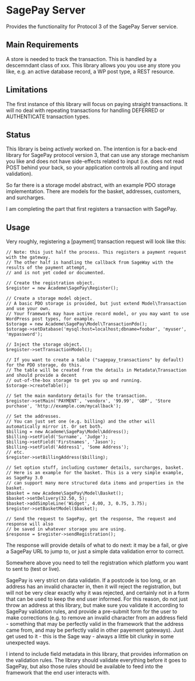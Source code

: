 # SagePay Server #

Provides the functionality for Protocol 3 of the SagePay Server service.

## Main Requirements ##

A store is needed to track the transaction. This is handled by a descemndant class of xxx.
This library allows you you use any store you like, e.g. an active database record, a WP post type,
a REST resource.

## Limitations ##

The first instance of this library will focus on paying straight transactions. It will
no deal with repeating transactions for handling DEFERRED or AUTHENTICATE transaction types.

## Status ##

This library is being actively worked on. The intention is for a back-end library for SagePay
protocol version 3, that can use any storage mechanism you like and does not have side-effects
related to input (i.e. does not read POST behind your back, so your application controls all
routing and input validation).

So far there is a storage model abstract, with an example PDO storage implementation. There are
models for the basket, addresses, customers, and surcharges.

I am completing the part that first registers a transaction with SagePay.

## Usage ##

Very roughly, registering a [payment] transaction request will look like this:

    // Note: this just half the process. This registers a payment request with the gateway.
    // The other half is handling the callback from SageWay with the results of the payment attempt,
    // and is not yet coded or documented.
    
    // Create the registration object.
    $register = new Academe\SagePay\Register();
    
    // Create a storage model object.
    // A basic PDO storage is provided, but just extend Model\Transaction and use your own.
    // Your framework may have active record model, or you may want to use WordPress post types, for example.
    $storage = new Academe\SagePay\Model\TransactionPdo();
    $storage->setDatabase('mysql:host=localhost;dbname=foobar', 'myuser', 'mypassword');
    
    // Inject the storage object.
    $register->setTransactionModel();
    
    // If you want to create a table ("sagepay_transactions" by default) for the PDO storage, do this.
    // The table will be created from the details in Metadata\Transaction and should provide a decent
    // out-of-the-box storage to get you up and running.
    $storage->createTable();
        
    // Set the main mandatory details for the transaction.
    $register->setMain('PAYMENT', 'vendorx', '99.99', 'GBP', 'Store purchase', 'http://example.com/mycallback');
    
    // Set the addresses.
    // You can just set one (e.g. billing) and the other will automatically mirror it. Or set both.
    $billing = new Academe\SagePay\Model\Address();
    $billing->setField('Surname', 'Judge');
    $billing->setField('Firstnames', 'Jason');
    $billing->setField('Address1', 'Some Address');
    // etc.
    $register->setBillingAddress($billing);
    
    // Set option stuff, including customer details, surcharges, basket.
    // Here is an example for the basket. This is a very simple example, as SagePay 3.0
    // can support many more structured data items and properties in the basket.
    $basket = new Academe\SagePay\Model\Basket();
    $basket->setDelivery(32.50, 5);
    $basket->addSimpleLine('Widget', 4.00, 3, 0.75, 3.75);
    $register->setBasketModel($basket);
    
    // Send the request to SagePay, get the response, The request and response will also
    // be saved in whatever storage you are using.
    $response = $register->sendRegistration();

The response will provide details of what to do next: it may be a fail, or give a SagePay URL to jump to, or
just a simple data validation error to correct.

Somewhere above you need to tell the registration which platform you want to sent to (test or live).

SagePay is very strict on data validatin. If a postcode is too long, or an address has an invalid character
in, then it will reject the registration, but will not be very clear exactly why it was rejected, and
certainly not in a form that can be used to keep the end user informed. For this reason, do not just
throw an address at this library, but make sure you validate it according to SagePay validation rules, 
and provide a pre-submit form for the user to make corrections (e.g. to remove an invalid character from
an address field - something that may be perfectly valid in the framework that the address came from,
and may be perfectly valid in other payement gateways). Just get used to it - this is the Sage way - always
a little bit clunky in some unexpected ways.

I intend to include field metadata in this library, that provides information on the validation rules.
The library should validate everything before it goes to SagePay, but also those rules should be available
to feed into the framework that the end user interacts with.
